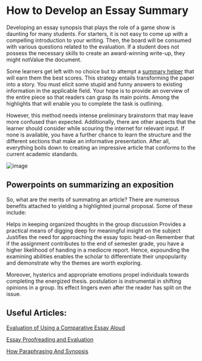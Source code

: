 # How to Develop an Essay Summary

Developing an essay synopsis that plays the role of a game show is daunting for many students. For starters, it is not easy to come up with a compelling introduction to your writing. Then, the board will be consumed with various questions related to the evaluation. If a student does not possess the necessary skills to create an award-winning write-up, they might notValue the document.

Some learners get left with no choice but to attempt a [summary helper](https://www.summarizing.biz/) that will earn them the best scores. This strategy entails transforming the paper into a story. You must elicit some stupid and funny answers to existing information in the applicable field. Your hope is to provide an overview of the entire piece so that readers can grasp its main points. Among the highlights that will enable you to complete the task is outlining.

However, this method needs intense preliminary brainstorm that may leave more confused than expected. Additionally, there are other aspects that the learner should consider while scouring the internet for relevant input. If none is available, you have a further chance to learn the structure and the different sections that make an informative presentation. After all, everything boils down to creating an impressive article that conforms to the current academic standards.

![image](https://user-images.githubusercontent.com/91857522/135780200-401aedf1-400d-4a75-8840-e0464c7b2655.png)

## Powerpoints on summarizing an exposition

So, what are the merits of summating an article? There are numerous benefits attached to yielding a highlighted journal proposal. Some of these include:

Helps in keeping organized thoughts in the group discussion
Provides a practical means of digging deep for meaningful insight on the subject
Justifies the need for approaching the essay topic head-on
Remember that if the assignment contributes to the end of semester grade, you have a higher likelihood of handing in a mediocre report. Hence, expounding the examining abilities enables the scholar to differentiate their unpopularity and demonstrate why the themes are worth exploring.

Moreover, hysterics and appropriate emotions propel individuals towards completing the energized thesis. postulation is instrumental in shifting opinions in a group. Its effect lingers even after the reader has split on the issue.

## Useful Articles:

[Evaluation of Using a Comparative Essay Aloud](http://www.freepostclassifiedads.com/103/posts/33-Education-/1285--News-and-Media/571596--Evaluation-of-Using-a-Comparative-Essay-Aloud-.html)

[Essay Proofreading and Evaluation](https://riich.me/blogs/view/4575)

[How Paraphrasing And Synopsis](http://www.247adverts.com/for-sale/books-magazines/how-paraphrasing-and-synopsis_i246944)
